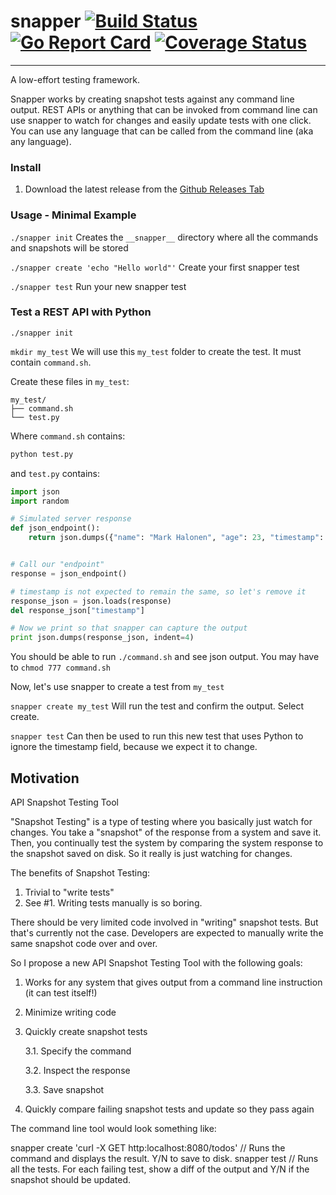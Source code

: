 # snapper [![Build Status](https://travis-ci.org/markhalonen/snapper.svg?branch=master)](https://travis-ci.org/markhalonen/snapper) [![Go Report Card](https://goreportcard.com/badge/github.com/markhalonen/snapper)](https://goreportcard.com/report/github.com/markhalonen/snapper) [![Coverage Status](https://coveralls.io/repos/github/markhalonen/snapper/badge.svg?branch=master)](https://coveralls.io/github/markhalonen/snapper?branch=master)
---
A low-effort testing framework.

Snapper works by creating snapshot tests against any command line output. REST APIs or anything that can be invoked from command line can use snapper to watch for changes and easily update tests with one click. You can use any language that can be called from the command line (aka any language).

### Install
1. Download the latest release from the [Github Releases Tab](https://github.com/markhalonen/snapper/releases)

### Usage - Minimal Example
`./snapper init` Creates the `__snapper__` directory where all the commands and snapshots will be stored

`./snapper create 'echo "Hello world"'` Create your first snapper test

`./snapper test` Run your new snapper test

### Test a REST API with Python
`./snapper init`

`mkdir my_test` We will use this `my_test` folder to create the test. It must contain `command.sh`.

Create these files in `my_test`:
```
my_test/
├── command.sh
└── test.py
```

Where `command.sh` contains:
```bash
python test.py
``` 
and `test.py` contains:
```python
import json
import random

# Simulated server response
def json_endpoint():
    return json.dumps({"name": "Mark Halonen", "age": 23, "timestamp": random.randint(0,10000)})


# Call our "endpoint"
response = json_endpoint()

# timestamp is not expected to remain the same, so let's remove it
response_json = json.loads(response)
del response_json["timestamp"]

# Now we print so that snapper can capture the output
print json.dumps(response_json, indent=4)
```

You should be able to run `./command.sh` and see json output. You may have to `chmod 777 command.sh`

Now, let's use snapper to create a test from `my_test`

`snapper create my_test` Will run the test and confirm the output. Select create.

`snapper test` Can then be used to run this new test that uses Python to ignore the timestamp field, because we expect it to change.


## Motivation
API Snapshot Testing Tool

"Snapshot Testing" is a type of testing where you basically just watch for changes. You take a "snapshot" of the response from a system and save it. Then, you continually test the system by comparing the system response to the snapshot saved on disk. So it really is just watching for changes.

The benefits of Snapshot Testing:
1. Trivial to "write tests"
2. See #1. Writing tests manually is so boring.

There should be very limited code involved in "writing" snapshot tests. But that's currently not the case. Developers are expected to manually write the same snapshot code over and over.

So I propose a new API Snapshot Testing Tool with the following goals:

1. Works for any system that gives output from a command line instruction (it can test itself!)
2. Minimize writing code
3. Quickly create snapshot tests

   3.1. Specify the command
   
   3.2. Inspect the response
   
   3.3. Save snapshot
   
4. Quickly compare failing snapshot tests and update so they pass again

The command line tool would look something like:

snapper create 'curl -X GET http:localhost:8080/todos' // Runs the command and displays the result. Y/N to save to disk.
snapper test // Runs all the tests. For each failing test, show a diff of the output and Y/N if the snapshot should be updated.
